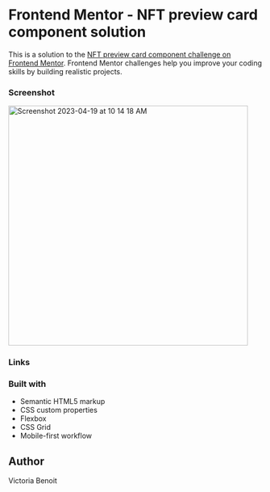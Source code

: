 # Frontend Mentor - NFT preview card component solution

This is a solution to the [NFT preview card component challenge on Frontend Mentor](https://www.frontendmentor.io/challenges/nft-preview-card-component-SbdUL_w0U). Frontend Mentor challenges help you improve your coding skills by building realistic projects.

### Screenshot
<img width="475" alt="Screenshot 2023-04-19 at 10 14 18 AM" src="https://user-images.githubusercontent.com/109821108/233086591-1e1d19d2-dda9-4e6b-9501-69deecd27d0a.png">

### Links

### Built with

- Semantic HTML5 markup
- CSS custom properties
- Flexbox
- CSS Grid
- Mobile-first workflow

## Author
Victoria Benoit
